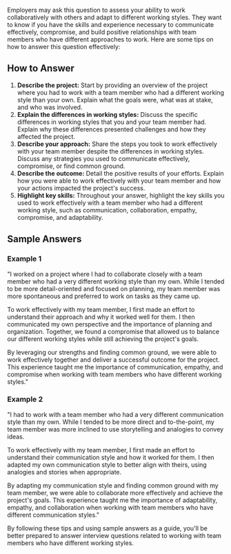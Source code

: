 
Employers may ask this question to assess your ability to work collaboratively with others and adapt to different working styles. They want to know if you have the skills and experience necessary to communicate effectively, compromise, and build positive relationships with team members who have different approaches to work. Here are some tips on how to answer this question effectively:

How to Answer
-------------

1. **Describe the project:** Start by providing an overview of the project where you had to work with a team member who had a different working style than your own. Explain what the goals were, what was at stake, and who was involved.
2. **Explain the differences in working styles:** Discuss the specific differences in working styles that you and your team member had. Explain why these differences presented challenges and how they affected the project.
3. **Describe your approach:** Share the steps you took to work effectively with your team member despite the differences in working styles. Discuss any strategies you used to communicate effectively, compromise, or find common ground.
4. **Describe the outcome:** Detail the positive results of your efforts. Explain how you were able to work effectively with your team member and how your actions impacted the project's success.
5. **Highlight key skills:** Throughout your answer, highlight the key skills you used to work effectively with a team member who had a different working style, such as communication, collaboration, empathy, compromise, and adaptability.

Sample Answers
--------------

### Example 1

"I worked on a project where I had to collaborate closely with a team member who had a very different working style than my own. While I tended to be more detail-oriented and focused on planning, my team member was more spontaneous and preferred to work on tasks as they came up.

To work effectively with my team member, I first made an effort to understand their approach and why it worked well for them. I then communicated my own perspective and the importance of planning and organization. Together, we found a compromise that allowed us to balance our different working styles while still achieving the project's goals.

By leveraging our strengths and finding common ground, we were able to work effectively together and deliver a successful outcome for the project. This experience taught me the importance of communication, empathy, and compromise when working with team members who have different working styles."

### Example 2

"I had to work with a team member who had a very different communication style than my own. While I tended to be more direct and to-the-point, my team member was more inclined to use storytelling and analogies to convey ideas.

To work effectively with my team member, I first made an effort to understand their communication style and how it worked for them. I then adapted my own communication style to better align with theirs, using analogies and stories when appropriate.

By adapting my communication style and finding common ground with my team member, we were able to collaborate more effectively and achieve the project's goals. This experience taught me the importance of adaptability, empathy, and collaboration when working with team members who have different communication styles."

By following these tips and using sample answers as a guide, you'll be better prepared to answer interview questions related to working with team members who have different working styles.
